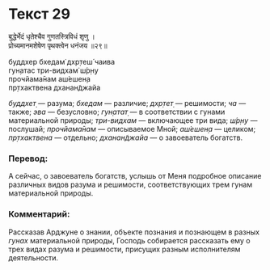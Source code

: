 # Текст 29

बुद्धेर्भेदं धृतेश्चैव गुणतस्त्रिविधं शृणु ।  
प्रोच्यमानमशेषेण पृथक्त्वेन धनंजय ॥२९॥

буддхер бхедам̇ дхр̣теш́ чаива  
гун̣атас три-видхам̇ ш́р̣н̣у  
прочйама̄нам аш́ешен̣а  
пр̣тхактвена дханан̃джайа

_буддхет̣_ — разума; _бхедам_ — различие; _дхр̣тет̣_ — решимости; _ча_ — также; _эва_ — безусловно; _гун̣атат̣_ — в соответствии с гунами материальной природы; _три-видхам_ — включающее три вида; _ш́р̣н̣у_ — послушай; _прочйама̄нам_ — описываемое Мной; _аш́ешен̣а_ — целиком; _пр̣тхактвена_ — отдельно; _дханан̃джайа_ — о завоеватель богатств.

### Перевод:

А сейчас, о завоеватель богатств, услышь от Меня подробное описание различных видов разума и решимости, соответствующих трем гунам материальной природы.

### Комментарий:

Рассказав Арджуне о знании, объекте познания и познающем в разных _гунах_ материальной природы, Господь собирается рассказать ему о трех видах разума и решимости, присущих разным исполнителям деятельности.